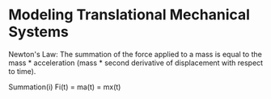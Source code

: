 # Modeling Translational Mechanical Systems

Newton's Law: The summation of the force applied to a mass is equal to the mass * acceleration (mass * second derivative of displacement with respect to time).

Summation(i) Fi(t) = ma(t) = mx(t)